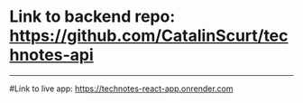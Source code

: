 # Link to backend repo: https://github.com/CatalinScurt/technotes-api
---------------------------------------------------------------------
#Link to live app: https://technotes-react-app.onrender.com
